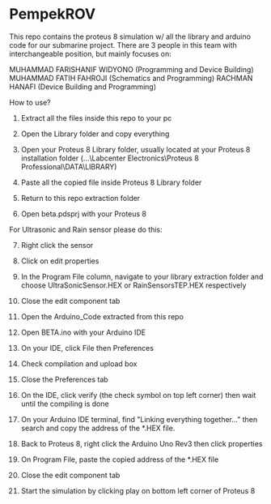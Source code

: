 # PempekROV

This repo contains the proteus 8 simulation w/ all the library and arduino code for our submarine project.
There are 3 people in this team with interchangeable position, but mainly focuses on:

MUHAMMAD FARISHANIF WIDYONO (Programming and Device Building)
MUHAMMAD FATIH FAHROJI (Schematics and Programming)
RACHMAN HANAFI (Device Building and Programming)

How to use?
1. Extract all the files inside this repo to your pc

2. Open the Library folder and copy everything

3. Open your Proteus 8 Library folder, usually located at your Proteus 8 installation folder (...\Labcenter Electronics\Proteus 8 Professional\DATA\LIBRARY)

4. Paste all the copied file inside Proteus 8 Library folder

5. Return to this repo extraction folder

6. Open beta.pdsprj with your Proteus 8

For Ultrasonic and Rain sensor please do this:

7. Right click the sensor

8. Click on edit properties

9. In the Program File column, navigate to your library extraction folder and choose UltraSonicSensor.HEX or RainSensorsTEP.HEX respectively

10. Close the edit component tab

11. Open the Arduino_Code extracted from this repo

12. Open BETA.ino with your Arduino IDE

13. On your IDE, click File then Preferences

14. Check compilation and upload box

15. Close the Preferences tab

16. On the IDE, click verify (the check symbol on top left corner) then wait until the compiling is done

17. On your Arduino IDE terminal, find "Linking everything together..." then search and copy the address of the *.HEX file.

18. Back to Proteus 8, right click the Arduino Uno Rev3 then click properties

19. On Program File, paste the copied address of the *.HEX file

20. Close the edit component tab
21. Start the simulation by clicking play on bottom left corner of Proteus 8
